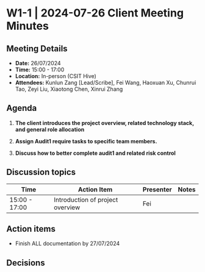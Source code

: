 # W1-1 | 2024-07-26 Client Meeting Minutes

## Meeting Details
- **Date:** 26/07/2024
- **Time:** 15:00 - 17:00
- **Location:** In-person (CSIT Hive) 
- **Attendees:** Kunlun Zang [Lead/Scribe], Fei Wang, Haoxuan Xu, Chunrui Tao, Zeyi Liu, Xiaotong Chen, Xinrui Zhang 

## Agenda
1. **The client introduces the project overview, related technology stack, and general role allocation** 
   
2. **Assign Audit1 require tasks to specific team members.** 
   
3. **Discuss how to better complete audit1 and related risk control** 

## Discussion topics

| Time          | Action Item                                             | Presenter | Notes      |
|---------------|---------------------------------------------------------|-----------|------------|
| 15:00 - 17:00 | Introduction of project overview  | Fei       | |

## Action items 
- Finish ALL documentation by 27/07/2024

## Decisions 

